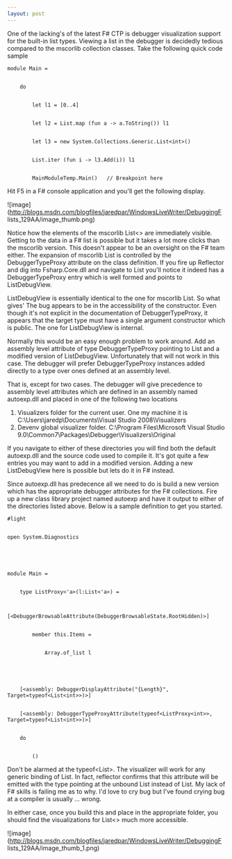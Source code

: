 ```yaml
---
layout: post
---
```

One of the lacking's of the latest F# CTP is debugger visualization support
for the built-in list types. Viewing a list in the debugger is decidedly
tedious compared to the mscorlib collection classes. Take the following quick
code sample

    
    
    module Main =


        do


            let l1 = [0..4]


            let l2 = List.map (fun a -> a.ToString()) l1


            let l3 = new System.Collections.Generic.List<int>()


            List.iter (fun i -> l3.Add(i)) l1


            MainModuleTemp.Main()   // Breakpoint here

Hit F5 in a F# console application and you'll get the following display.

![image](http://blogs.msdn.com/blogfiles/jaredpar/WindowsLiveWriter/DebuggingF
lists_129AA/image_thumb.png)

Notice how the elements of the mscorlib List<> are immediately visible.
Getting to the data in a F# list is possible but it takes a lot more clicks
than the mscorlib version. This doesn't appear to be an oversight on the F#
team either. The expansion of mscorlib List<T> is controlled by the
DebuggerTypeProxy attribute on the class definition. If you fire up Reflector
and dig into Fsharp.Core.dll and navigate to List<T> you'll notice it indeed
has a DebuggerTypeProxy entry which is well formed and points to
ListDebugView<T>.

ListDebugView<T> is essentially identical to the one for mscorlib List<T>. So
what gives' The bug appears to be in the accessibility of the constructor.
Even though it's not explicit in the documentation of DebuggerTypeProxy, it
appears that the target type must have a single argument constructor which is
public. The one for ListDebugView<T> is internal.

Normally this would be an easy enough problem to work around. Add an assembly
level attribute of type DebuggerTypeProxy pointing to List<T> and a modified
version of ListDebugView. Unfortunately that will not work in this case. The
debugger will prefer DebuggerTypeProxy instances added directly to a type over
ones defined at an assembly level.

That is, except for two cases. The debugger will give precedence to assembly
level attributes which are defined in an assembly named autoexp.dll and placed
in one of the following two locations

  1. Visualizers folder for the current user. One my machine it is C:\Users\jaredp\Documents\Visual Studio 2008\Visualizers
  2. Devenv global visualizer folder. C:\Program Files\Microsoft Visual Studio 9.0\Common7\Packages\Debugger\Visualizers\Original

If you navigate to either of these directories you will find both the default
autoexp.dll and the source code used to compile it. It's got quite a few
entries you may want to add in a modified version. Adding a new
ListDebugView<T> here is possible but lets do it in F# instead.

Since autoexp.dll has predecence all we need to do is build a new version
which has the appropriate debugger attributes for the F# collections. Fire up
a new class library project named autoexp and have it output to either of the
directories listed above. Below is a sample definition to get you started.

    
    
    #light


    open System.Diagnostics


    


    module Main =


        type ListProxy<'a>(l:List<'a>) =


            [<DebuggerBrowsableAttribute(DebuggerBrowsableState.RootHidden)>]


            member this.Items = 


                Array.of_list l


                


        [<assembly: DebuggerDisplayAttribute("{Length}", Target=typeof<List<int>>)>]


        [<assembly: DebuggerTypeProxyAttribute(typeof<ListProxy<int>>, Target=typeof<List<int>>)>]


        do 


            ()


            

Don't be alarmed at the typeof<List<int>>. The visualizer will work for any
generic binding of List<T>. In fact, reflector confirms that this attribute
will be emitted with the type pointing at the unbound List<T> instead of
List<int>. My lack of F# skills is failing me as to why. I'd love to cry bug
but I've found crying bug at a compiler is usually ... wrong.

In either case, once you build this and place in the appropriate folder, you
should find the visualizations for List<> much more accessible.

![image](http://blogs.msdn.com/blogfiles/jaredpar/WindowsLiveWriter/DebuggingF
lists_129AA/image_thumb_1.png)


